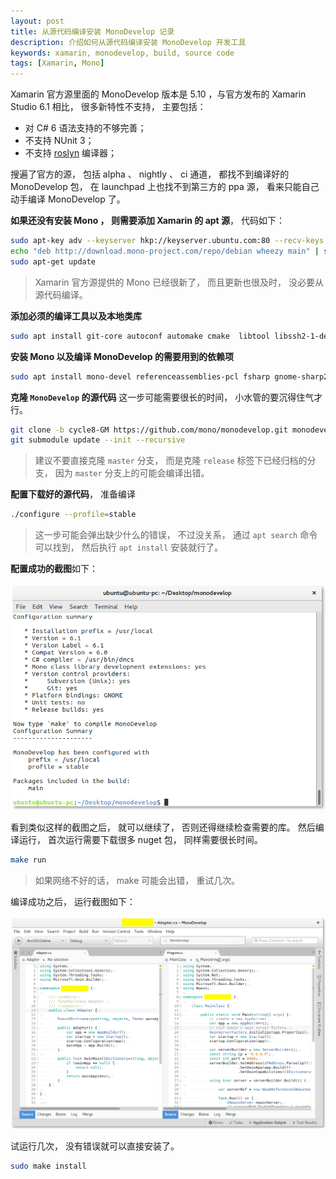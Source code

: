 ```yaml
---
layout: post
title: 从源代码编译安装 MonoDevelop 记录 
description: 介绍如何从源代码编译安装 MonoDevelop 开发工具
keywords: xamarin, monodevelop, build, source code
tags: [Xamarin, Mono]
---
```


Xamarin 官方源里面的 MonoDevelop 版本是 5.10 ，与官方发布的 Xamarin Studio 6.1 相比， 很多新特性不支持， 主要包括：

- 对 C# 6 语法支持的不够完善；
- 不支持 NUnit 3；
- 不支持 [roslyn](https://github.com/dotnet/roslyn) 编译器；

搜遍了官方的源， 包括 alpha 、 nightly 、 ci 通道， 都找不到编译好的 MonoDevelop 包， 在 launchpad 上也找不到第三方的 ppa 源， 看来只能自己动手编译 MonoDevelop 了。

**如果还没有安装 Mono ， 则需要添加 Xamarin 的 apt 源**， 代码如下：

```sh
sudo apt-key adv --keyserver hkp://keyserver.ubuntu.com:80 --recv-keys 3FA7E0328081BFF6A14DA29AA6A19B38D3D831EF
echo "deb http://download.mono-project.com/repo/debian wheezy main" | sudo tee /etc/apt/sources.list.d/mono-xamarin.list
sudo apt-get update
```

> Xamarin 官方源提供的 Mono 已经很新了， 而且更新也很及时， 没必要从源代码编译。

**添加必须的编译工具以及本地类库**

```sh
sudo apt install git-core autoconf automake cmake  libtool libssh2-1-dev zlib1g-dev
```

**安装 Mono 以及编译 MonoDevelop 的需要用到的依赖项**

```sh
sudo apt install mono-devel referenceassemblies-pcl fsharp gnome-sharp2 libglade2.0-cil-dev monodoc-base
```

**克隆 `MonoDevelop` 的源代码** 这一步可能需要很长的时间， 小水管的要沉得住气才行。

```sh
git clone -b cycle8-GM https://github.com/mono/monodevelop.git monodevelop
git submodule update --init --recursive
```

> 建议不要直接克隆 `master` 分支， 而是克隆 `release` 标签下已经归档的分支， 因为 `master` 分支上的可能会编译出错。

**配置下载好的源代码**， 准备编译

```sh
./configure --profile=stable
```

> 这一步可能会弹出缺少什么的错误， 不过没关系， 通过 `apt search` 命令可以找到， 然后执行 `apt install` 安装就行了。

**配置成功的截图**如下：

![Configure Success](/assets/post-images/configure-success.png)

看到类似这样的截图之后， 就可以继续了， 否则还得继续检查需要的库。 然后编译运行， 首次运行需要下载很多 nuget 包， 同样需要很长时间。

```sh
make run
```

> 如果网络不好的话， make 可能会出错， 重试几次。

编译成功之后， 运行截图如下：

![MonoDevelop](/assets/post-images/mono-develop-6.1.png)

试运行几次， 没有错误就可以直接安装了。

```sh
sudo make install
```
